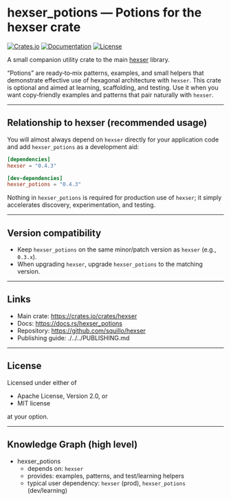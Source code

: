 # hexser_potions — Potions for the hexser crate

[![Crates.io](https://img.shields.io/crates/v/hexser_potions.svg)](https://crates.io/crates/hexser_potions)
[![Documentation](https://docs.rs/hexser_potions/badge.svg)](https://docs.rs/hexser_potions)
[![License](https://img.shields.io/crates/l/hexser_potions.svg)](https://github.com/squillo/hexser)

A small companion utility crate to the main [hexser](https://crates.io/crates/hexser) library.

“Potions” are ready‑to‑mix patterns, examples, and small helpers that demonstrate effective use of hexagonal architecture with `hexser`. This crate is optional and aimed at learning, scaffolding, and testing. Use it when you want copy‑friendly examples and patterns that pair naturally with `hexser`.

---

## Relationship to hexser (recommended usage)

You will almost always depend on `hexser` directly for your application code and add `hexser_potions` as a development aid:

```toml
[dependencies]
hexser = "0.4.3"

[dev-dependencies]
hexser_potions = "0.4.3"
```

Nothing in `hexser_potions` is required for production use of `hexser`; it simply accelerates discovery, experimentation, and testing.

---

## Version compatibility

- Keep `hexser_potions` on the same minor/patch version as `hexser` (e.g., `0.3.x`).
- When upgrading `hexser`, upgrade `hexser_potions` to the matching version.

---

## Links

- Main crate: https://crates.io/crates/hexser
- Docs: https://docs.rs/hexser_potions
- Repository: https://github.com/squillo/hexser
- Publishing guide: ./../../PUBLISHING.md

---

## License

Licensed under either of

- Apache License, Version 2.0, or
- MIT license

at your option.

---

## Knowledge Graph (high level)

- hexser_potions
  - depends on: `hexser`
  - provides: examples, patterns, and test/learning helpers
  - typical user dependency: `hexser` (prod), `hexser_potions` (dev/learning)
